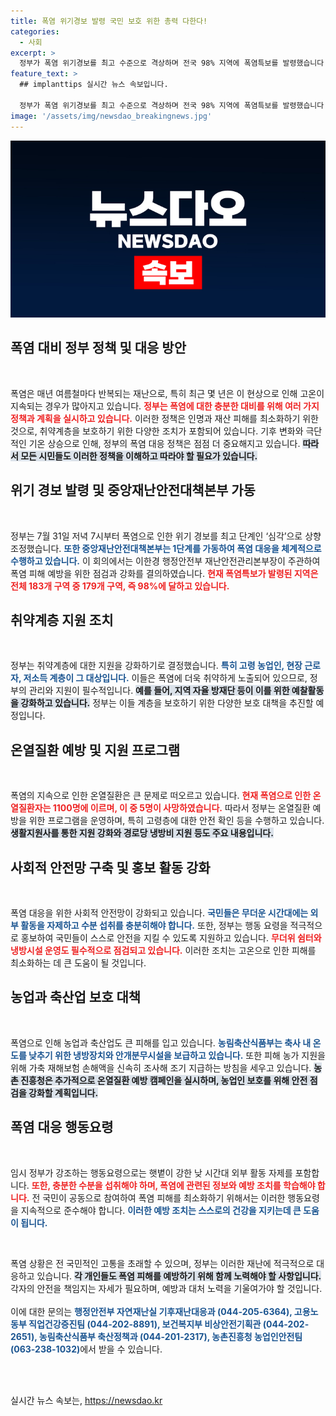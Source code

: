 ```yaml
---
title: 폭염 위기경보 발령 국민 보호 위한 총력 다한다!
categories:
  - 사회
excerpt: >
  정부가 폭염 위기경보를 최고 수준으로 격상하며 전국 98% 지역에 폭염특보를 발령했습니다. 총력 대응 방침 아래, 취약계층 보호와 온열질환 예방을 위한 긴급 점검이 이루어지고 있습니다.
feature_text: >
  ## implanttips 실시간 뉴스 속보입니다.

  정부가 폭염 위기경보를 최고 수준으로 격상하며 전국 98% 지역에 폭염특보를 발령했습니다. 총력 대응 방침 아래, 취약계층 보호와 온열질환 예방을 위한 긴급 점검이 이루어지고 있습니다.
image: '/assets/img/newsdao_breakingnews.jpg'
---
```


<p><img src="/assets/img/newsdao_breakingnews.jpg" alt="implanttips 속보" /></p>

<h2 data-ke-size="size26">폭염 대비 정부 정책 및 대응 방안</h2>

<p data-ke-size="size16">&nbsp;</p>

<p>폭염은 매년 여름철마다 반복되는 재난으로, 특히 최근 몇 년은 이 현상으로 인해 고온이 지속되는 경우가 많아지고 있습니다. <b><span style="color: #ee2323;">정부는 폭염에 대한 충분한 대비를 위해 여러 가지 정책과 계획을 실시하고 있습니다.</span></b> 이러한 정책은 인명과 재산 피해를 최소화하기 위한 것으로, 취약계층을 보호하기 위한 다양한 조치가 포함되어 있습니다. 기후 변화와 극단적인 기온 상승으로 인해, 정부의 폭염 대응 정책은 점점 더 중요해지고 있습니다. <b><span style="background-color: #21538527;">따라서 모든 시민들도 이러한 정책을 이해하고 따라야 할 필요가 있습니다.</span></b></p>

<h2 data-ke-size="size26">위기 경보 발령 및 중앙재난안전대책본부 가동</h2>

<p data-ke-size="size16">&nbsp;</p>

<p>정부는 7월 31일 저녁 7시부터 폭염으로 인한 위기 경보를 최고 단계인 ‘심각’으로 상향 조정했습니다. <b><span style="color: #1a5490;">또한 중앙재난안전대책본부는 1단계를 가동하여 폭염 대응을 체계적으로 수행하고 있습니다.</span></b> 이 회의에서는 이한경 행정안전부 재난안전관리본부장이 주관하여 폭염 피해 예방을 위한 점검과 강화를 결의하였습니다. <b><span style="color: #ee2323;">현재 폭염특보가 발령된 지역은 전체 183개 구역 중 179개 구역, 즉 98%에 달하고 있습니다.</span></b></p>

<h2 data-ke-size="size26">취약계층 지원 조치</h2>

<p data-ke-size="size16">&nbsp;</p>

<p>정부는 취약계층에 대한 지원을 강화하기로 결정했습니다. <b><span style="color: #1a5490;">특히 고령 농업인, 현장 근로자, 저소득 계층이 그 대상입니다.</span></b> 이들은 폭염에 더욱 취약하게 노출되어 있으므로, 정부의 관리와 지원이 필수적입니다. <b><span style="background-color: #21538527;">예를 들어, 지역 자율 방재단 등이 이를 위한 예찰활동을 강화하고 있습니다.</span></b> 정부는 이들 계층을 보호하기 위한 다양한 보호 대책을 추진할 예정입니다.</p>

<h2 data-ke-size="size26">온열질환 예방 및 지원 프로그램</h2>

<p data-ke-size="size16">&nbsp;</p>

<p>폭염의 지속으로 인한 온열질환은 큰 문제로 떠오르고 있습니다. <b><span style="color: #ee2323;">현재 폭염으로 인한 온열질환자는 1100명에 이르며, 이 중 5명이 사망하였습니다.</span></b> 따라서 정부는 온열질환 예방을 위한 프로그램을 운영하며, 특히 고령층에 대한 안전 확인 등을 수행하고 있습니다. <b><span style="background-color: #21538527;">생활지원사를 통한 지원 강화와 경로당 냉방비 지원 등도 주요 내용입니다.</span></b></p>

<h2 data-ke-size="size26">사회적 안전망 구축 및 홍보 활동 강화</h2>

<p data-ke-size="size16">&nbsp;</p>

<p>폭염 대응을 위한 사회적 안전망이 강화되고 있습니다. <b><span style="color: #1a5490;">국민들은 무더운 시간대에는 외부 활동을 자제하고 수분 섭취를 충분히해야 합니다.</span></b> 또한, 정부는 행동 요령을 적극적으로 홍보하여 국민들이 스스로 안전을 지킬 수 있도록 지원하고 있습니다. <b><span style="color: #ee2323;">무더위 쉼터와 냉방시설 운영도 필수적으로 점검되고 있습니다.</span></b> 이러한 조치는 고온으로 인한 피해를 최소화하는 데 큰 도움이 될 것입니다.</p>

<h2 data-ke-size="size26">농업과 축산업 보호 대책</h2>

<p data-ke-size="size16">&nbsp;</p>

<p>폭염으로 인해 농업과 축산업도 큰 피해를 입고 있습니다. <b><span style="color: #1a5490;">농림축산식품부는 축사 내 온도를 낮추기 위한 냉방장치와 안개분무시설을 보급하고 있습니다.</span></b> 또한 피해 농가 지원을 위해 가축 재해보험 손해액을 신속히 조사해 조기 지급하는 방침을 세우고 있습니다. <b><span style="background-color: #21538527;">농촌 진흥청은 추가적으로 온열질환 예방 캠페인을 실시하며, 농업인 보호를 위해 안전 점검을 강화할 계획입니다.</span></b></p>

<h2 data-ke-size="size26">폭염 대응 행동요령</h2>

<p data-ke-size="size16">&nbsp;</p>

<p>임시 정부가 강조하는 행동요령으로는 햇볕이 강한 낮 시간대 외부 활동 자제를 포함합니다. <b><span style="color: #ee2323;">또한, 충분한 수분을 섭취해야 하며, 폭염에 관련된 정보와 예방 조치를 학습해야 합니다.</span></b> 전 국민이 공동으로 참여하여 폭염 피해를 최소화하기 위해서는 이러한 행동요령을 지속적으로 준수해야 합니다. <b><span style="color: #1a5490;">이러한 예방 조치는 스스로의 건강을 지키는데 큰 도움이 됩니다.</span></b></p>

<p data-ke-size="size16">&nbsp;</p>

<p>폭염 상황은 전 국민적인 고통을 초래할 수 있으며, 정부는 이러한 재난에 적극적으로 대응하고 있습니다. <b><span style="background-color: #21538527;">각 개인들도 폭염 피해를 예방하기 위해 함께 노력해야 할 사항입니다.</span></b> 각자의 안전을 책임지는 자세가 필요하며, 예방과 대처 노력을 기울여가야 할 것입니다.<br />
<br>
이에 대한 문의는 <b><span style="color: #1a5490;">행정안전부 자연재난실 기후재난대응과 (044-205-6364), 고용노동부 직업건강증진팀 (044-202-8891), 보건복지부 비상안전기획관 (044-202-2651), 농림축산식품부 축산정책과 (044-201-2317), 농촌진흥청 농업인안전팀 (063-238-1032)</span></b>에서 받을 수 있습니다.<br />
<br></p>

<p data-ke-size="size16">&nbsp;</p>
실시간 뉴스 속보는, <a href="https://newsdao.kr" rel="dofollow">https://newsdao.kr</a>


